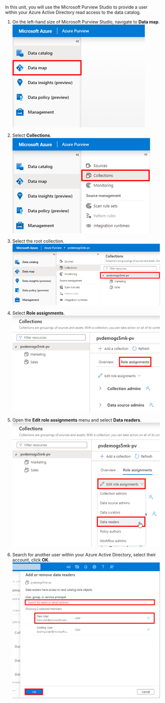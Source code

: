 In this unit, you will use the Microsoft Purview Studio to provide a user within your Azure Active Directory read access to the data catalog.

1. On the left-hand size of Microsoft Purview Studio, navigate to **Data map**.  
![Create a resource](../media/06.01-purview-data-map.png)

2. Select **Collections**.  
![Create a resource](../media/06.02-purview-collections.png)

3. Select the root collection.  
![Create a resource](../media/06.03-purview-root-collection.png)

4. Select **Role assignments**.  
![Create a resource](../media/06.04-purview-role-assignments.png)

5. Open the **Edit role assignments** menu and select **Data readers**.  
![Create a resource](../media/06.05-purview-data-reader.png)

6. Search for another user within your Azure Active Directory, select their account, click **OK**.  
![Create a resource](../media/06.06-purview-add-data-reader.png)
